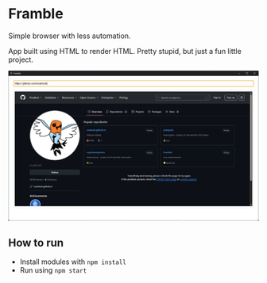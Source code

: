 # Framble

Simple browser with less automation.

App built using HTML to render HTML.
Pretty stupid, but just a fun little project.

![example](screenshots/example.png)

## How to run

- Install modules with `npm install`
- Run using `npm start`